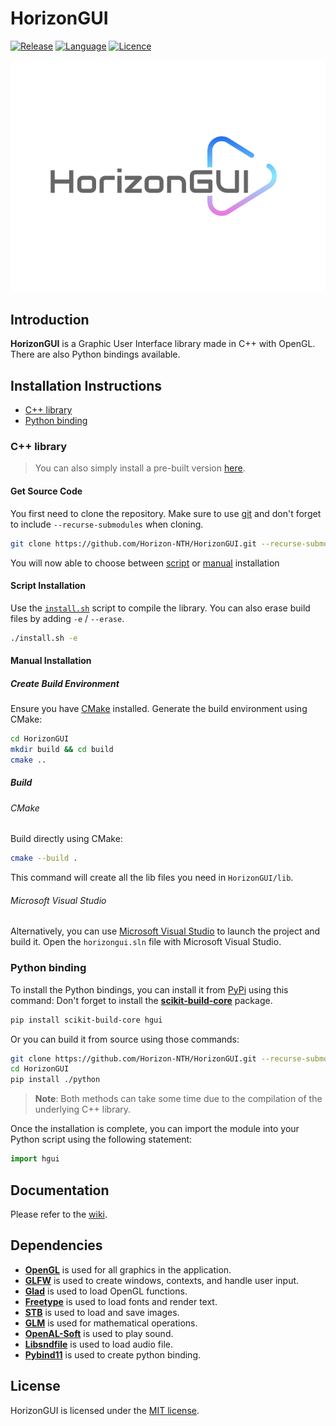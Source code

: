# HorizonGUI

[![Release](https://img.shields.io/badge/Release-v4.0-blueviolet)](https://github.com/Horizon-NTH/HorizonGUI/releases)
[![Language](https://img.shields.io/badge/Language-C%2B%2B-0052cf)](https://en.wikipedia.org/wiki/C++)
[![Licence](https://img.shields.io/badge/License-MIT-yellow.svg)](LICENSE)

![HorizonGUI Logo](https://github.com/Horizon-NTH/HorizonGUI/blob/master/assets/HorizonGUI.svg)

## Introduction

**HorizonGUI** is a Graphic User Interface library made in C++ with OpenGL. There are also Python bindings available.

## Installation Instructions

* [C++ library](#c-library)
* [Python binding](#python-binding)

### C++ library

> You can also simply install a pre-built version [here](https://github.com/Horizon-NTH/HorizonGUI/releases).

#### Get Source Code

You first need to clone the repository. Make sure to use [git](https://git-scm.com) and don't forget to
include `--recurse-submodules` when cloning.

```bash
git clone https://github.com/Horizon-NTH/HorizonGUI.git --recurse-submodules
```

You will now able to choose between [script](#script-installation) or [manual](#manual-installation) installation

#### Script Installation

Use the [`install.sh`](https://github.com/Horizon-NTH/HorizonGUI/blob/master/install.sh) script to compile the
library. You can also erase build files by adding `-e` / `--erase`.

  ```bash
  ./install.sh -e
  ```

#### Manual Installation

##### Create Build Environment

Ensure you have [CMake](https://cmake.org/) installed. Generate the build environment using CMake:

  ```bash
  cd HorizonGUI
  mkdir build && cd build
  cmake ..
  ```

##### Build

###### CMake

Build directly using CMake:

```bash
cmake --build .
```

This command will create all the lib files you need in `HorizonGUI/lib`.

###### Microsoft Visual Studio

Alternatively, you can use [Microsoft Visual Studio](https://visualstudio.microsoft.com/) to launch the project
and build it. Open the `horizongui.sln` file with Microsoft Visual Studio.

### Python binding

To install the Python bindings, you can install it from [PyPi](https://pypi.org/project/hgui/) using this command:
Don't forget to install the [**scikit-build-core**](https://pypi.org/project/scikit-build-core/) package.

```bash
pip install scikit-build-core hgui
```

Or you can build it from source using those commands:

```bash
git clone https://github.com/Horizon-NTH/HorizonGUI.git --recurse-submodules
cd HorizonGUI
pip install ./python
```

> **Note**: Both methods can take some time due to the compilation of the underlying C++ library.

Once the installation is complete, you can import the module into your Python script using the following statement:

```python
import hgui
```

## Documentation

Please refer to the [wiki](https://github.com/Horizon-NTH/HorizonGUI/wiki).

## Dependencies

- **[OpenGL](https://www.opengl.org)** is used for all graphics in the application.
- **[GLFW](https://www.glfw.org)** is used to create windows, contexts, and handle user input.
- **[Glad](https://glad.dav1d.de)** is used to load OpenGL functions.
- **[Freetype](https://freetype.org/index.html)** is used to load fonts and render text.
- **[STB](https://github.com/nothings/stb)** is used to load and save images.
- **[GLM](https://glm.g-truc.net/0.9.9/index.html)** is used for mathematical operations.
- **[OpenAL-Soft](https://github.com/kcat/openal-soft/tree/master)** is used to play sound.
- **[Libsndfile](http://www.mega-nerd.com/libsndfile/)** is used to load audio file.
- **[Pybind11](https://github.com/pybind/pybind11)** is used to create python binding.

## License

HorizonGUI is licensed under the [MIT license](https://github.com/Horizon-NTH/HorizonGUI/blob/master/LICENSE).
